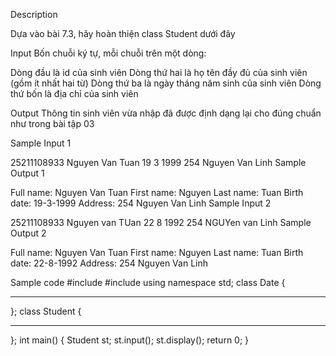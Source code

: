 Description

Dựa vào bài 7.3, hãy hoàn thiện class Student dưới đây

Input
Bốn chuỗi ký tự, mỗi chuỗi trên một dòng:

Dòng đầu là id của sinh viên
Dòng thứ hai là họ tên đầy đủ của sinh viên (gồm ít nhất hai từ)
Dòng thứ ba là ngày tháng năm sinh của sinh viên
Dòng thứ bốn là địa chỉ của sinh viên

Output
Thông tin sinh viên vừa nhập đã được định dạng lại cho đúng chuẩn như trong bài tập 03

Sample Input 1

25211108933
Nguyen Van Tuan
19 3 1999
254 Nguyen Van Linh
Sample Output 1

Full name: Nguyen Van Tuan
First name: Nguyen
Last name: Tuan
Birth date: 19-3-1999
Address: 254 Nguyen Van Linh
Sample Input 2

25211108933
Nguyen van TUan
22 8 1992
254 NGUYen van Linh
Sample Output 2

Full name: Nguyen Van Tuan
First name: Nguyen
Last name: Tuan
Birth date: 22-8-1992
Address: 254 Nguyen Van Linh

Sample code
#include <iostream>
#include <string>
using namespace std;
class Date {

---

};
class Student
{

---

};
int main()
{
Student st;
st.input();
st.display();
return 0;
}
